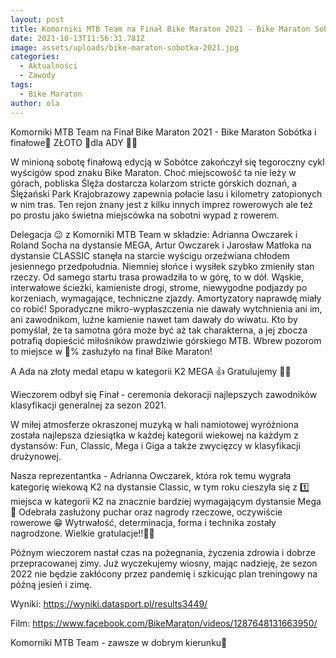 ```yaml
---
layout: post
title: Komorniki MTB Team na Finał Bike Maraton 2021 - Bike Maraton Sobótka 2021
date: 2021-10-13T11:56:31.781Z
image: assets/uploads/bike-maraton-sobotka-2021.jpg
categories:
  - Aktualności
  - Zawody
tags:
  - Bike Maraton
author: ola
---
```

Komorniki MTB Team na Finał Bike Maraton 2021 - Bike Maraton Sobótka  i finałowe🥇 ZŁOTO 🥇dla ADY 💚🖤 

W minioną sobotę finałową edycją w Sobótce zakończył się tegoroczny cykl wyścigów spod znaku Bike Maraton. Choć miejscowość ta nie leży w górach, pobliska Ślęża dostarcza kolarzom stricte górskich doznań, a Ślężański Park Krajobrazowy zapewnia połacie lasu i kilometry zatopionych w nim tras. Ten rejon znany jest z kilku innych imprez rowerowych ale też po prostu jako świetna miejscówka na sobotni wypad z rowerem. 

Delegacja 😉 z Komorniki MTB Team w składzie: Adrianna Owczarek i Roland Socha na dystansie MEGA, Artur Owczarek i Jarosław Matłoka na dystansie CLASSIC stanęła na starcie wyścigu orzeźwiana chłodem jesiennego przedpołudnia. Niemniej słońce i wysiłek szybko zmieniły stan rzeczy. Od samego startu trasa prowadziła to w górę, to w dół. Wąskie, interwałowe ścieżki, kamieniste drogi, strome, niewygodne podjazdy po korzeniach, wymagające, techniczne zjazdy. Amortyzatory naprawdę miały co robić! Sporadyczne mikro-wypłaszczenia nie dawały wytchnienia ani im, ani zawodnikom, luźne kamienie nawet tam dawały do wiwatu. Kto by pomyślał, że ta samotna góra może być aż tak charakterna, a jej zbocza potrafią dopieścić miłośników prawdziwie górskiego MTB. Wbrew pozorom to miejsce w 💯%  zasłużyło na finał Bike Maraton! 

A Ada na złoty medal etapu w kategorii K2 MEGA 👍 Gratulujemy 💪👏

Wieczorem odbył się Finał - ceremonia dekoracji najlepszych zawodników klasyfikacji generalnej za sezon 2021. 

W miłej atmosferze okraszonej muzyką w hali namiotowej wyróżniona została najlepsza dziesiątka w każdej kategorii wiekowej na każdym z dystansów: Fun, Classic, Mega i Giga a także zwycięzcy w klasyfikacji drużynowej. 

Nasza reprezentantka - Adrianna Owczarek, która rok temu wygrała kategorię wiekową K2 na dystansie Classic, w tym roku cieszyła się z 1️⃣ miejsca w kategorii K2 na znacznie bardziej wymagającym dystansie Mega 🙂 Odebrała zasłużony puchar oraz nagrody rzeczowe, oczywiście rowerowe 😁 Wytrwałość, determinacja, forma i technika zostały nagrodzone. Wielkie gratulacje!!💪👏 

Późnym wieczorem nastał czas na pożegnania, życzenia zdrowia i dobrze przepracowanej zimy. Już wyczekujemy wiosny, mając nadzieję, że sezon 2022 nie będzie zakłócony przez pandemię i szkicując plan treningowy na późną jesień i zimę. 

Wyniki: <https://wyniki.datasport.pl/results3449/>

Film: <https://www.facebook.com/BikeMaraton/videos/1287648131663950/>

Komorniki MTB Team - zawsze w dobrym kierunku🙂 